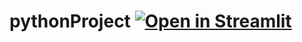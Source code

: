 # pythonProject [![Open in Streamlit](https://static.streamlit.io/badges/streamlit_badge_black_white.svg)](https://share.streamlit.io/hazimutalib/pythonproject/my_trade_dashboard_app.py)
